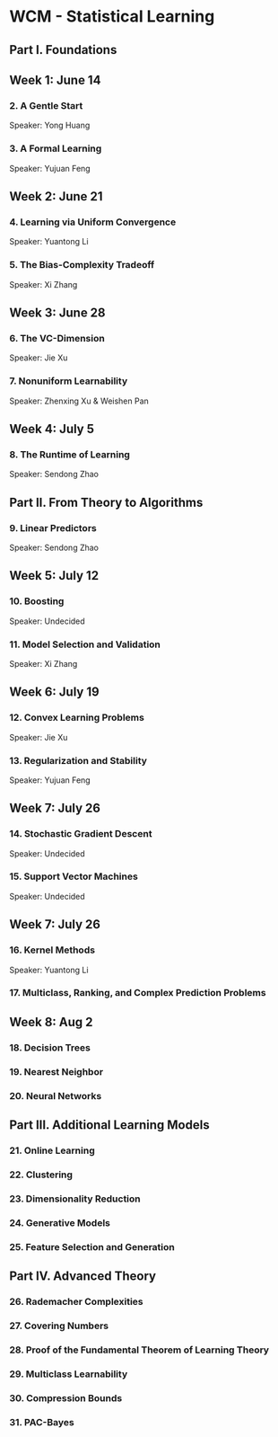 # WCM - Statistical Learning

## Part I. Foundations


## Week 1: June 14 
### 2. A Gentle Start
Speaker: Yong Huang

### 3. A Formal Learning
Speaker: Yujuan Feng

## Week 2: June 21 
### 4. Learning via Uniform Convergence
Speaker: Yuantong Li

### 5. The Bias-Complexity Tradeoff
Speaker: Xi Zhang

## Week 3: June 28 
### 6. The VC-Dimension
Speaker: Jie Xu

### 7. Nonuniform Learnability
Speaker: Zhenxing Xu & Weishen Pan

## Week 4: July 5
### 8. The Runtime of Learning
Speaker: Sendong Zhao


## Part II. From Theory to Algorithms

### 9. Linear Predictors
Speaker: Sendong Zhao

## Week 5: July 12
### 10. Boosting
Speaker: Undecided 

### 11. Model Selection and Validation
Speaker: Xi Zhang

## Week 6: July 19
### 12. Convex Learning Problems
Speaker: Jie Xu

### 13. Regularization and Stability
Speaker: Yujuan Feng

## Week 7: July 26
### 14. Stochastic Gradient Descent
Speaker: Undecided

### 15. Support Vector Machines
Speaker: Undecided

## Week 7: July 26
### 16. Kernel Methods
Speaker: Yuantong Li

### 17. Multiclass, Ranking, and Complex Prediction Problems

## Week 8: Aug 2
### 18. Decision Trees


### 19. Nearest Neighbor


### 20. Neural Networks


## Part III. Additional Learning Models


### 21. Online Learning


### 22. Clustering


### 23. Dimensionality Reduction


### 24. Generative Models



### 25. Feature Selection and Generation


## Part IV. Advanced Theory

### 26. Rademacher Complexities 


### 27. Covering Numbers


### 28. Proof of the Fundamental Theorem of Learning Theory 


### 29. Multiclass Learnability


### 30. Compression Bounds


### 31. PAC-Bayes




